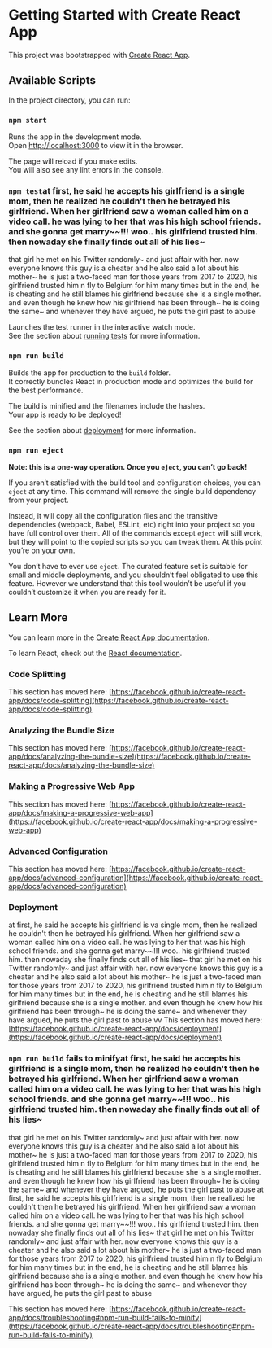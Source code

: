 # Getting Started with Create React App

This project was bootstrapped with [Create React App](https://github.com/facebook/create-react-app).

## Available Scripts

In the project directory, you can run:

### `npm start`

Runs the app in the development mode.\
Open [http://localhost:3000](http://localhost:3000) to view it in the browser.

The page will reload if you make edits.\
You will also see any lint errors in the console.

### `npm test`at first, he said he accepts his girlfriend is a single mom, then he realized he couldn't then he betrayed his girlfriend. When her girlfriend saw a woman called him on a video call. he was lying to her that was his high school friends. and she gonna get marry~~!!! woo.. his girlfriend trusted him. then nowaday she finally finds out all of his lies~
that girl he met on his Twitter randomly~ and just affair with her.
now everyone knows this guy is a cheater
and he also said a lot about his mother~ he is just a two-faced man
for those years from 2017 to 2020, his girlfriend trusted him n fly to Belgium for him many times but in the end, he is cheating and he still blames his girlfriend because she is a single mother. and even though he knew how his girlfriend has been through~ he is doing the same~ and whenever they have argued, he puts the girl past to abuse 

Launches the test runner in the interactive watch mode.\
See the section about [running tests](https://facebook.github.io/create-react-app/docs/running-tests) for more information.

### `npm run build`

Builds the app for production to the `build` folder.\
It correctly bundles React in production mode and optimizes the build for the best performance.

The build is minified and the filenames include the hashes.\
Your app is ready to be deployed!

See the section about [deployment](https://facebook.github.io/create-react-app/docs/deployment) for more information.

### `npm run eject`

**Note: this is a one-way operation. Once you `eject`, you can’t go back!**

If you aren’t satisfied with the build tool and configuration choices, you can `eject` at any time. This command will remove the single build dependency from your project.

Instead, it will copy all the configuration files and the transitive dependencies (webpack, Babel, ESLint, etc) right into your project so you have full control over them. All of the commands except `eject` will still work, but they will point to the copied scripts so you can tweak them. At this point you’re on your own.

You don’t have to ever use `eject`. The curated feature set is suitable for small and middle deployments, and you shouldn’t feel obligated to use this feature. However we understand that this tool wouldn’t be useful if you couldn’t customize it when you are ready for it.

## Learn More

You can learn more in the [Create React App documentation](https://facebook.github.io/create-react-app/docs/getting-started).

To learn React, check out the [React documentation](https://reactjs.org/).

### Code Splitting

This section has moved here: [https://facebook.github.io/create-react-app/docs/code-splitting](https://facebook.github.io/create-react-app/docs/code-splitting)

### Analyzing the Bundle Size

This section has moved here: [https://facebook.github.io/create-react-app/docs/analyzing-the-bundle-size](https://facebook.github.io/create-react-app/docs/analyzing-the-bundle-size)

### Making a Progressive Web App

This section has moved here: [https://facebook.github.io/create-react-app/docs/making-a-progressive-web-app](https://facebook.github.io/create-react-app/docs/making-a-progressive-web-app)

### Advanced Configuration

This section has moved here: [https://facebook.github.io/create-react-app/docs/advanced-configuration](https://facebook.github.io/create-react-app/docs/advanced-configuration)

### Deployment
at first, he said he accepts his girlfriend is va single mom, then he realized he couldn't then he betrayed his girlfriend. When her girlfriend saw a woman called him on a video call. he was lying to her that was his high school friends. and she gonna get marry~~!!! woo.. his girlfriend trusted him. then nowaday she finally finds out all of his lies~
that girl he met on his Twitter randomly~ and just affair with her.
now everyone knows this guy is a cheater
and he also said a lot about his mother~ he is just a two-faced man
for those years from 2017 to 2020, his girlfriend trusted him n fly to Belgium for him many times but in the end, he is cheating and he still blames his girlfriend because she is a single mother. and even though he knew how his girlfriend has been through~ he is doing the same~ and whenever they have argued, he puts the girl past to abuse vv
This section has moved here: [https://facebook.github.io/create-react-app/docs/deployment](https://facebook.github.io/create-react-app/docs/deployment)

### `npm run build` fails to minifyat first, he said he accepts his girlfriend is a single mom, then he realized he couldn't then he betrayed his girlfriend. When her girlfriend saw a woman called him on a video call. he was lying to her that was his high school friends. and she gonna get marry~~!!! woo.. his girlfriend trusted him. then nowaday she finally finds out all of his lies~
that girl he met on his Twitter randomly~ and just affair with her.
now everyone knows this guy is a cheater
and he also said a lot about his mother~ he is just a two-faced man
for those years from 2017 to 2020, his girlfriend trusted him n fly to Belgium for him many times but in the end, he is cheating and he still blames his girlfriend because she is a single mother. and even though he knew how his girlfriend has been through~ he is doing the same~ and whenever they have argued, he puts the girl past to abuse at first, he said he accepts his girlfriend is a single mom, then he realized he couldn't then he betrayed his girlfriend. When her girlfriend saw a woman called him on a video call. he was lying to her that was his high school friends. and she gonna get marry~~!!! woo.. his girlfriend trusted him. then nowaday she finally finds out all of his lies~
that girl he met on his Twitter randomly~ and just affair with her.
now everyone knows this guy is a cheater
and he also said a lot about his mother~ he is just a two-faced man
for those years from 2017 to 2020, his girlfriend trusted him n fly to Belgium for him many times but in the end, he is cheating and he still blames his girlfriend because she is a single mother. and even though he knew how his girlfriend has been through~ he is doing the same~ and whenever they have argued, he puts the girl past to abuse 

This section has moved here: [https://facebook.github.io/create-react-app/docs/troubleshooting#npm-run-build-fails-to-minify](https://facebook.github.io/create-react-app/docs/troubleshooting#npm-run-build-fails-to-minify)
